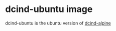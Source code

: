 # dcind-ubuntu image

dcind-ubuntu is the ubuntu version of [dcind-alpine](../dcind-alpine/README.md)

